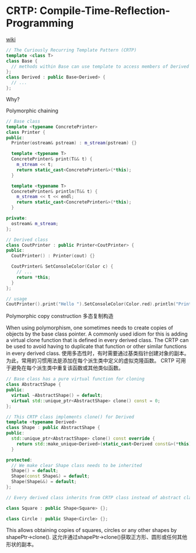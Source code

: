 # CRTP: Compile-Time-Reflection-Programming

[wiki](https://en.wikipedia.org/wiki/Curiously_recurring_template_pattern)

```cpp
// The Curiously Recurring Template Pattern (CRTP)
template <class T>
class Base {
  // methods within Base can use template to access members of Derived
};
class Derived : public Base<Derived> {
  // ...
};
```

Why?

Polymorphic chaining

```cpp
// Base class
template <typename ConcretePrinter>
class Printer {
public:
  Printer(ostream& pstream) : m_stream(pstream) {}

  template <typename T>
  ConcretePrinter& print(T&& t) {
    m_stream << t;
    return static_cast<ConcretePrinter&>(*this);
  }

  template <typename T>
  ConcretePrinter& println(T&& t) {
    m_stream << t << endl;
    return static_cast<ConcretePrinter&>(*this);
  }

private:
  ostream& m_stream;
};

// Derived class
class CoutPrinter : public Printer<CoutPrinter> {
public:
  CoutPrinter() : Printer(cout) {}

  CoutPrinter& SetConsoleColor(Color c) {
    // ...
    return *this;
  }
};

// usage
CoutPrinter().print("Hello ").SetConsoleColor(Color.red).println("Printer!");
```

Polymorphic copy construction
多态复制构造

When using polymorphism, one sometimes needs to create copies of objects by the base class pointer. A commonly used idiom for this is adding a virtual clone function that is defined in every derived class. The CRTP can be used to avoid having to duplicate that function or other similar functions in every derived class.
使用多态性时，有时需要通过基类指针创建对象的副本。为此，常用的习惯用法是添加在每个派生类中定义的虚拟克隆函数。 CRTP 可用于避免在每个派生类中重复该函数或其他类似函数。

```cpp
// Base class has a pure virtual function for cloning
class AbstractShape {
public:
  virtual ~AbstractShape() = default;
  virtual std::unique_ptr<AbstractShape> clone() const = 0;
};

// This CRTP class implements clone() for Derived
template <typename Derived>
class Shape : public AbstractShape {
public:
  std::unique_ptr<AbstractShape> clone() const override {
    return std::make_unique<Derived>(static_cast<Derived const&>(*this));
  }

protected:
  // We make clear Shape class needs to be inherited
  Shape() = default;
  Shape(const Shape&) = default;
  Shape(Shape&&) = default;
};

// Every derived class inherits from CRTP class instead of abstract class

class Square : public Shape<Square> {};

class Circle : public Shape<Circle> {};

```
This allows obtaining copies of squares, circles or any other shapes by shapePtr->clone().
这允许通过shapePtr->clone()获取正方形、圆形或任何其他形状的副本。